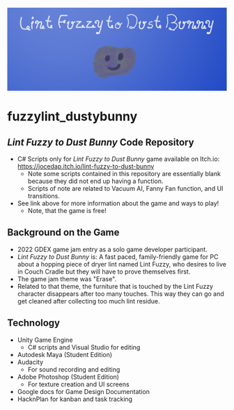 ![Main Menu png from the Lint Fuzzy to Dust Bunny game that shows a grayish-purple small piece of dryer lint (named Lint Fuzzy) that appears off center to the left of the picture, on a gradient light blue background, with the words "Lint Fuzzy to Dust Bunny" in white cursive/serif text above the piece of lint](./MainMenuRepositoryBanner.png)
# fuzzylint_dustybunny
## *Lint Fuzzy to Dust Bunny* Code Repository 
- C# Scripts only for *Lint Fuzzy to Dust Bunny* game available on Itch.io: https://jocedap.itch.io/lint-fuzzy-to-dust-bunny
  - Note some scripts contained in this repository are essentially blank because they did not end up having a function. 
  - Scripts of note are related to Vacuum AI, Fanny Fan function, and UI transitions. 
- See link above for more information about the game and ways to play!
  - Note, that the game is free!
## Background on the Game
- 2022 GDEX game jam entry as a solo game developer participant.
- *Lint Fuzzy to Dust Bunny* is: A fast paced, family-friendly game for PC about a hopping piece of dryer lint named Lint Fuzzy, who desires to live in Couch Cradle but they will have to prove themselves first.
- The game jam theme was "Erase".
- Related to that theme, the furniture that is touched by the Lint Fuzzy character disappears after too many touches.  This way they can go and get cleaned after collecting too much lint residue.
## Technology
- Unity Game Engine
  - C# scripts and Visual Studio for editing
- Autodesk Maya (Student Edition)
- Audacity
  - For sound recording and editing
- Adobe Photoshop (Student Edition)
  - For texture creation and UI screens
- Google docs for Game Design Documentation
- HacknPlan for kanban and task tracking

